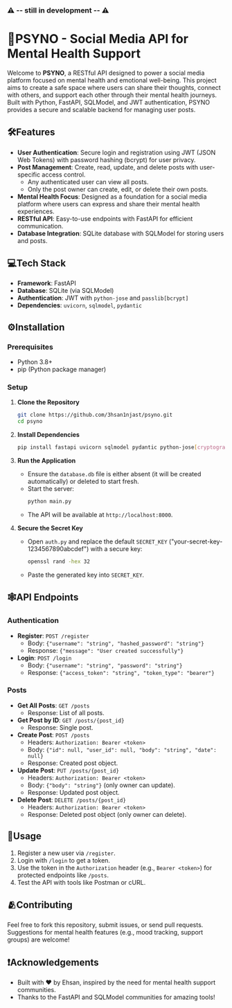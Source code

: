 ### ⚠️ -- still in development -- ⚠️
# 🌱PSYNO - Social Media API for Mental Health Support

Welcome to **PSYNO**, a RESTful API designed to power a social media platform focused on mental health and emotional well-being. This project aims to create a safe space where users can share their thoughts, connect with others, and support each other through their mental health journeys. Built with Python, FastAPI, SQLModel, and JWT authentication, PSYNO provides a secure and scalable backend for managing user posts.

## 🛠️Features

- **User Authentication**: Secure login and registration using JWT (JSON Web Tokens) with password hashing (bcrypt) for user privacy.
- **Post Management**: Create, read, update, and delete posts with user-specific access control.
  - Any authenticated user can view all posts.
  - Only the post owner can create, edit, or delete their own posts.
- **Mental Health Focus**: Designed as a foundation for a social media platform where users can express and share their mental health experiences.
- **RESTful API**: Easy-to-use endpoints with FastAPI for efficient communication.
- **Database Integration**: SQLite database with SQLModel for storing users and posts.

## 💻Tech Stack

- **Framework**: FastAPI
- **Database**: SQLite (via SQLModel)
- **Authentication**: JWT with `python-jose` and `passlib[bcrypt]`
- **Dependencies**: `uvicorn`, `sqlmodel`, `pydantic`

## ⚙️Installation

### Prerequisites
- Python 3.8+
- pip (Python package manager)

### Setup
1. **Clone the Repository**
   ```bash
   git clone https://github.com/3hsan1njast/psyno.git
   cd psyno
   ```

2. **Install Dependencies**
   ```bash
   pip install fastapi uvicorn sqlmodel pydantic python-jose[cryptography] passlib[bcrypt]
   ```

3. **Run the Application**
   - Ensure the `database.db` file is either absent (it will be created automatically) or deleted to start fresh.
   - Start the server:
     ```bash
     python main.py
     ```
   - The API will be available at `http://localhost:8000`.

4. **Secure the Secret Key**
   - Open `auth.py` and replace the default `SECRET_KEY` ("your-secret-key-1234567890abcdef") with a secure key:
     ```bash
     openssl rand -hex 32
     ```
   - Paste the generated key into `SECRET_KEY`.

## 🕸️API Endpoints

### Authentication
- **Register**: `POST /register`
  - Body: `{"username": "string", "hashed_password": "string"}`
  - Response: `{"message": "User created successfully"}`
- **Login**: `POST /login`
  - Body: `{"username": "string", "password": "string"}`
  - Response: `{"access_token": "string", "token_type": "bearer"}`

### Posts
- **Get All Posts**: `GET /posts`
  - Response: List of all posts.
- **Get Post by ID**: `GET /posts/{post_id}`
  - Response: Single post.
- **Create Post**: `POST /posts`
  - Headers: `Authorization: Bearer <token>`
  - Body: `{"id": null, "user_id": null, "body": "string", "date": null}`
  - Response: Created post object.
- **Update Post**: `PUT /posts/{post_id}`
  - Headers: `Authorization: Bearer <token>`
  - Body: `{"body": "string"}` (only owner can update).
  - Response: Updated post object.
- **Delete Post**: `DELETE /posts/{post_id}`
  - Headers: `Authorization: Bearer <token>`
  - Response: Deleted post object (only owner can delete).

## 👤Usage
1. Register a new user via `/register`.
2. Login with `/login` to get a token.
3. Use the token in the `Authorization` header (e.g., `Bearer <token>`) for protected endpoints like `/posts`.
4. Test the API with tools like Postman or cURL.

## 🫂Contributing
Feel free to fork this repository, submit issues, or send pull requests. Suggestions for mental health features (e.g., mood tracking, support groups) are welcome!

## ❗Acknowledgements
- Built with ❤️ by Ehsan, inspired by the need for mental health support communities.
- Thanks to the FastAPI and SQLModel communities for amazing tools!
